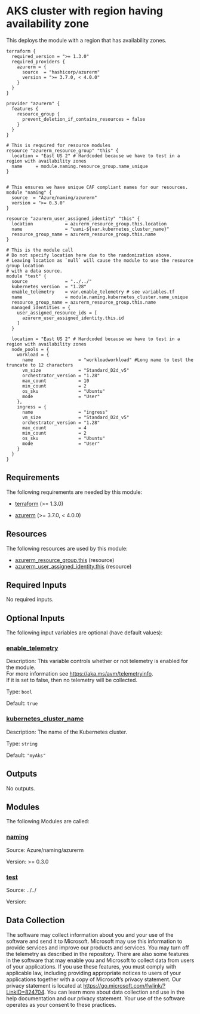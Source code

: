 <!-- BEGIN_TF_DOCS -->
# AKS cluster with region having availability zone

This deploys the module with a region that has availability zones.

```hcl
terraform {
  required_version = ">= 1.3.0"
  required_providers {
    azurerm = {
      source  = "hashicorp/azurerm"
      version = ">= 3.7.0, < 4.0.0"
    }
  }
}

provider "azurerm" {
  features {
    resource_group {
      prevent_deletion_if_contains_resources = false
    }
  }
}

# This is required for resource modules
resource "azurerm_resource_group" "this" {
  location = "East US 2" # Hardcoded because we have to test in a region with availability zones
  name     = module.naming.resource_group.name_unique
}


# This ensures we have unique CAF compliant names for our resources.
module "naming" {
  source  = "Azure/naming/azurerm"
  version = ">= 0.3.0"
}

resource "azurerm_user_assigned_identity" "this" {
  location            = azurerm_resource_group.this.location
  name                = "uami-${var.kubernetes_cluster_name}"
  resource_group_name = azurerm_resource_group.this.name
}

# This is the module call
# Do not specify location here due to the randomization above.
# Leaving location as `null` will cause the module to use the resource group location
# with a data source.
module "test" {
  source              = "../../"
  kubernetes_version  = "1.28"
  enable_telemetry    = var.enable_telemetry # see variables.tf
  name                = module.naming.kubernetes_cluster.name_unique
  resource_group_name = azurerm_resource_group.this.name
  managed_identities = {
    user_assigned_resource_ids = [
      azurerm_user_assigned_identity.this.id
    ]
  }

  location = "East US 2" # Hardcoded because we have to test in a region with availability zones
  node_pools = {
    workload = {
      name                 = "workloadworkload" #Long name to test the truncate to 12 characters
      vm_size              = "Standard_D2d_v5"
      orchestrator_version = "1.28"
      max_count            = 10
      min_count            = 2
      os_sku               = "Ubuntu"
      mode                 = "User"
    },
    ingress = {
      name                 = "ingress"
      vm_size              = "Standard_D2d_v5"
      orchestrator_version = "1.28"
      max_count            = 4
      min_count            = 2
      os_sku               = "Ubuntu"
      mode                 = "User"
    }
  }
}
```

<!-- markdownlint-disable MD033 -->
## Requirements

The following requirements are needed by this module:

- <a name="requirement_terraform"></a> [terraform](#requirement\_terraform) (>= 1.3.0)

- <a name="requirement_azurerm"></a> [azurerm](#requirement\_azurerm) (>= 3.7.0, < 4.0.0)

## Resources

The following resources are used by this module:

- [azurerm_resource_group.this](https://registry.terraform.io/providers/hashicorp/azurerm/latest/docs/resources/resource_group) (resource)
- [azurerm_user_assigned_identity.this](https://registry.terraform.io/providers/hashicorp/azurerm/latest/docs/resources/user_assigned_identity) (resource)

<!-- markdownlint-disable MD013 -->
## Required Inputs

No required inputs.

## Optional Inputs

The following input variables are optional (have default values):

### <a name="input_enable_telemetry"></a> [enable\_telemetry](#input\_enable\_telemetry)

Description: This variable controls whether or not telemetry is enabled for the module.  
For more information see <https://aka.ms/avm/telemetryinfo>.  
If it is set to false, then no telemetry will be collected.

Type: `bool`

Default: `true`

### <a name="input_kubernetes_cluster_name"></a> [kubernetes\_cluster\_name](#input\_kubernetes\_cluster\_name)

Description: The name of the Kubernetes cluster.

Type: `string`

Default: `"myAks"`

## Outputs

No outputs.

## Modules

The following Modules are called:

### <a name="module_naming"></a> [naming](#module\_naming)

Source: Azure/naming/azurerm

Version: >= 0.3.0

### <a name="module_test"></a> [test](#module\_test)

Source: ../../

Version:

<!-- markdownlint-disable-next-line MD041 -->
## Data Collection

The software may collect information about you and your use of the software and send it to Microsoft. Microsoft may use this information to provide services and improve our products and services. You may turn off the telemetry as described in the repository. There are also some features in the software that may enable you and Microsoft to collect data from users of your applications. If you use these features, you must comply with applicable law, including providing appropriate notices to users of your applications together with a copy of Microsoft’s privacy statement. Our privacy statement is located at <https://go.microsoft.com/fwlink/?LinkID=824704>. You can learn more about data collection and use in the help documentation and our privacy statement. Your use of the software operates as your consent to these practices.
<!-- END_TF_DOCS -->